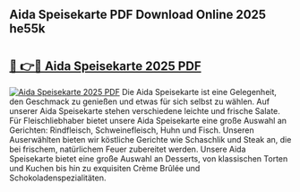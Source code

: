 ## Aida Speisekarte PDF Download Online 2025 he55k

# <h2><a href="http://gc7dnwb.nevu.top/?p=Aida+Speisekarte">🔗 👉🔴 Aida Speisekarte 2025 PDF</a></h2>

[![Aida Speisekarte 2025 PDF](https://i.imgur.com/dBaPXMq.png)](http://gc7dnwb.nevu.top/?p=Aida+Speisekarte)
Die Aida Speisekarte ist eine Gelegenheit, den Geschmack zu genießen und etwas für sich selbst zu wählen. Auf unserer Aida Speisekarte stehen verschiedene leichte und frische Salate. Für Fleischliebhaber bietet unsere Aida Speisekarte eine große Auswahl an Gerichten: Rindfleisch, Schweinefleisch, Huhn und Fisch. Unseren Auserwählten bieten wir köstliche Gerichte wie Schaschlik und Steak an, die bei frischem, natürlichem Feuer zubereitet werden. Unsere Aida Speisekarte bietet eine große Auswahl an Desserts, von klassischen Torten und Kuchen bis hin zu exquisiten Crème Brûlée und Schokoladenspezialitäten.
